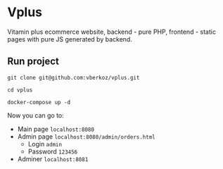 # Vplus
Vitamin plus ecommerce website, backend - pure PHP, frontend - static pages with pure JS generated by backend.
## Run project
`git clone git@github.com:vberkoz/vplus.git`

`cd vplus`

`docker-compose up -d`

Now you can go to:
- Main page `localhost:8080`
- Admin page `localhost:8080/admin/orders.html`
  - Login `admin`
  - Password `123456`
- Adminer `localhost:8081`
